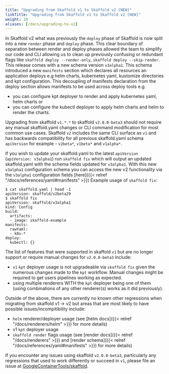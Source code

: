 ```yaml
---
title: "Upgrading from Skaffold v1 to Skaffold v2 [NEW]"
linkTitle: "Upgrading from Skaffold v1 to Skaffold v2 [NEW]"
weight: 10
aliases: [/docs/upgrading-to-v2]
---
```


In Skaffold v2 what was previously the `deploy` phase of Skaffold is now split into a new `render` phase and `deploy` phase.  This clear boundary of separation between render and deploy phases allowed the team to simplify our code and CLI allowing us to clean up previously confusing or redundant flags like `skaffold deploy --render-only`, `skaffold deploy --skip-render`. 
This release comes with a new schema version `v3alpha1`. This schema introduced a new `manifests` section which declares all resources an application deploys e.g helm charts, kubernetes yaml, kustomize directories and kpt configuration. This decoupling of manifests declaration from the deploy section allows manifests to be used across deploy tools e.g.
* you can configure kpt deployer to render and apply kubernetes yaml, helm charts or
* you can configure the kubectl deployer to apply helm charts and helm to render the charts. 

Upgrading from skaffold `v1.*.*` to skaffold `v2.0.0-beta3` should not require any manual skaffold.yaml changes or CLI command modification for most common use cases.  Skaffold `v2` includes the same CLI surface as `v1` and has backwards compatibility for all previous skaffold.yaml schema `apiVersion` for example - `v2beta*`, `v1beta*` and `v1alpha*`.  

If you wish to update your skaffold.yaml to the latest `apiVersion` (`apiVersion: v3alpha1`) run `skaffold fix` which will output an updated skaffold.yaml with the schema fields updated for `v3alpha1`.  With this new `v3alpha1` configuration schema you can access the new v2 functionality via the `v3alpha1` configuration fields [here]({{< relref "/docs/references/yaml#manifests" >}})  Example usage of `skaffold fix`:
```console
$ cat skaffold.yaml | head -1
apiVersion: skaffold/v2beta29
$ skaffold fix
apiVersion: skaffold/v3alpha1
kind: Config
build:
  artifacts:
  - image: skaffold-example
manifests:
  rawYaml:
  - k8s-*
deploy:
  kubectl: {}
```

The list of features that were supported in skaffold `v1` but are no longer support or require manual changes for `v2.0.0-beta3` include:
* `v1` `kpt` deployer usage is not upgradeable via `skaffold fix` given the numerous changes made to the `kpt` workflow.  Manual changes might be required to get users pipelines working as expected.
* using multiple renderers WITH the `kpt` deployer being one of them (using combinations of any other renderer(s) works as it did previously).

Outside of the above, there are currently no known other regressions when migrating from skaffold v1 -> v2 but areas that are most likely to have possible issues/incompitibility include:
- `helm` renderer/deployer usage (see [helm docs]({{< relref "/docs/renderers/helm" >}}) for more details)
- v1 `kpt` deployer usage 
- `skaffold render` flags usage (see [render docs]({{< relref "/docs/renderers" >}}) and [render schema]({{< relref "/docs/references/yaml#manifests" >}}) for more details)


If you encounter any issues using skaffold `v2.0.0-beta3`, particularly any regressions that used to work differently or succeed in `v1`, please file an issue at [GoogleContainerTools/skaffold](https://github.com/GoogleContainerTools/skaffold/issues).
